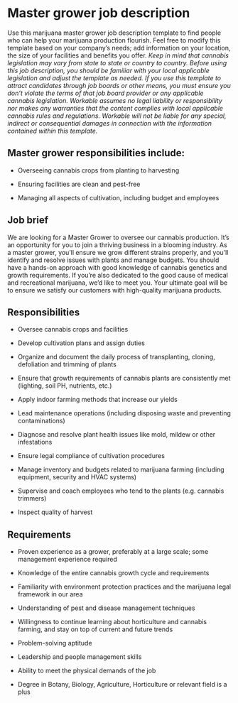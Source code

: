 # Master grower job description
Use this marijuana master grower job description template to find people who can help your marijuana production flourish. Feel free to modify this template based on your company’s needs; add information on your location, the size of your facilities and benefits you offer.
<em>Keep in mind that cannabis legislation may vary from state to state or country to country. Before using this job description, you should be familiar with your local applicable legislation and adjust the template as needed. If you use this template to attract candidates through job boards or other means, you must ensure you don’t violate the terms of that job board provider or any applicable cannabis legislation. Workable assumes no legal liability or responsibility nor makes any warranties that the content complies with local applicable cannabis rules and regulations. Workable will not be liable for any special, indirect or consequential damages in connection with the information contained within this template.</em>


## Master grower responsibilities include:
* Overseeing cannabis crops from planting to harvesting

* Ensuring facilities are clean and pest-free

* Managing all aspects of cultivation, including budget and employees



## Job brief

We are looking for a Master Grower to oversee our cannabis production. It’s an opportunity for you to join a thriving business in a blooming industry.
As a master grower, you’ll ensure we grow different strains properly, and you’ll identify and resolve issues with plants and manage budgets. You should have a hands-on approach with good knowledge of cannabis genetics and growth requirements. If you’re also dedicated to the good cause of medical and recreational marijuana, we’d like to meet you.
Your ultimate goal will be to ensure we satisfy our customers with high-quality marijuana products.


## Responsibilities

* Oversee cannabis crops and facilities

* Develop cultivation plans and assign duties

* Organize and document the daily process of transplanting, cloning, defoliation and trimming of plants

* Ensure that growth requirements of cannabis plants are consistently met (lighting, soil PH, nutrients, etc.)

* Apply indoor farming methods that increase our yields

* Lead maintenance operations (including disposing waste and preventing contaminations)

* Diagnose and resolve plant health issues like mold, mildew or other infestations

* Ensure legal compliance of cultivation procedures

* Manage inventory and budgets related to marijuana farming (including equipment, security and HVAC systems)

* Supervise and coach employees who tend to the plants (e.g. cannabis trimmers)

* Inspect quality of harvest


## Requirements

* Proven experience as a grower, preferably at a large scale; some management experience required

* Knowledge of the entire cannabis growth cycle and requirements

* Familiarity with environment protection practices and the marijuana legal framework in our area

* Understanding of pest and disease management techniques

* Willingness to continue learning about horticulture and cannabis farming, and stay on top of current and future trends

* Problem-solving aptitude

* Leadership and people management skills

* Ability to meet the physical demands of the job

* Degree in Botany, Biology, Agriculture, Horticulture or relevant field is a plus
